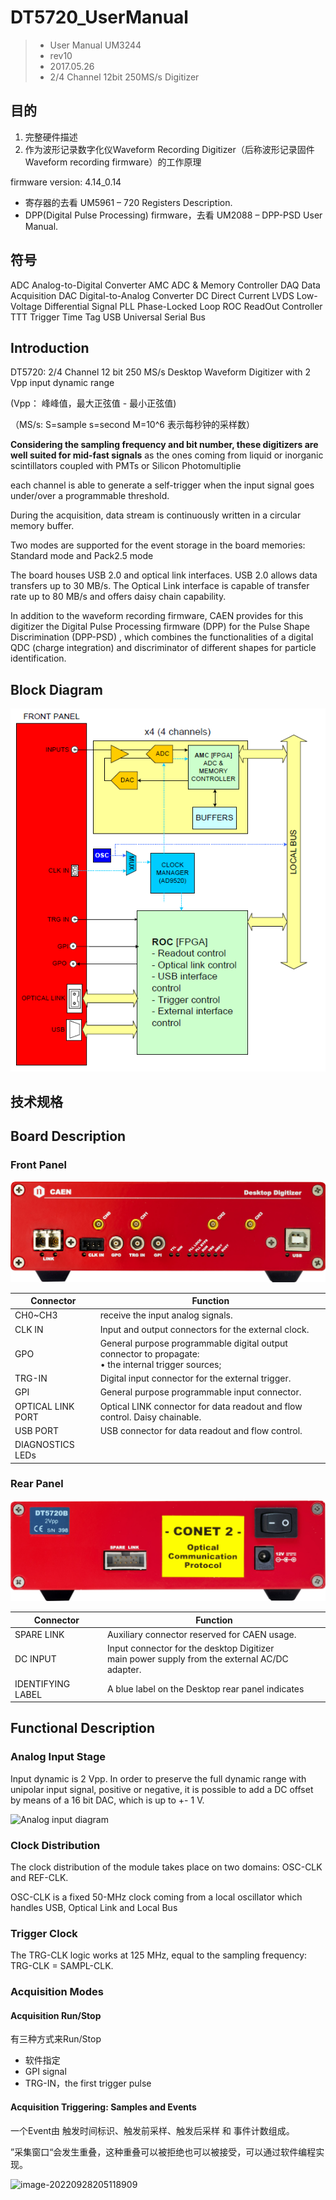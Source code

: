 # DT5720_UserManual

>- User Manual UM3244
>- rev10
>- 2017.05.26 
>- 2/4 Channel 12bit 250MS/s Digitizer



## 目的

1. 完整硬件描述
2. 作为波形记录数字化仪Waveform Recording Digitizer（后称波形记录固件Waveform recording firmware）的工作原理

firmware version: 4.14_0.14

- 寄存器的去看 UM5961 – 720 Registers Description.
- DPP(Digital Pulse Processing) firmware，去看  UM2088 – DPP-PSD User Manual.



## 符号

ADC 	   Analog-to-Digital Converter
AMC 	  ADC & Memory Controller
DAQ 	  Data Acquisition
DAC 	   Digital-to-Analog Converter
DC 		 Direct Current
LVDS 	 Low-Voltage Differential Signal
PLL 		Phase-Locked Loop
ROC 	   ReadOut Controller
TTT 		Trigger Time Tag
USB 	   Universal Serial Bus



## Introduction

DT5720: 2/4 Channel 12 bit 250 MS/s Desktop Waveform Digitizer with 2 Vpp input dynamic range

(Vpp： 峰峰值，最大正弦值 - 最小正弦值)

（MS/s: S=sample s=second M=10^6 表示每秒钟的采样数）

**Considering the sampling frequency and bit number, these digitizers are well suited for mid-fast signals**  as the ones coming from liquid or inorganic scintillators coupled with PMTs or Silicon Photomultiplie

each channel is able to generate a self-trigger when the input signal goes under/over a programmable threshold.

During the acquisition, data stream is continuously written in a circular memory buffer.

Two modes are supported for the event storage in the board memories: Standard mode and Pack2.5 mode

The board houses USB 2.0 and optical link interfaces. USB 2.0 allows data transfers up to 30 MB/s.  The
Optical Link interface is capable of transfer rate up to 80 MB/s and offers daisy chain capability.

In addition to the waveform recording firmware, CAEN provides for this digitizer the Digital Pulse Processing firmware (DPP) for the Pulse Shape Discrimination (DPP-PSD) , which combines the functionalities of a digital QDC (charge integration) and discriminator of different shapes for particle identification.



## Block Diagram

![image-20220928104445956](./fig/blockdiagram.png)



## 技术规格





## Board Description

### Front Panel

![Font Panel View](./fig/frontPanel.jpg)

| Connector         | Function                                                     |
| ----------------- | ------------------------------------------------------------ |
| CH0~CH3           | receive the input analog signals.                            |
| CLK IN            | Input and output connectors for the external clock.          |
| GPO               | General purpose programmable digital output connector to propagate:<br/>• the internal trigger sources; |
| TRG-IN            | Digital input connector for the external trigger.            |
| GPI               | General purpose programmable input connector.                |
| OPTICAL LINK PORT | Optical LINK connector for data readout and flow control. Daisy chainable. |
| USB PORT          | USB connector for data readout and flow control.             |
| DIAGNOSTICS LEDs  |                                                              |

### Rear Panel

![Rear Panel View](./fig/rearPanel.jpg)

| Connector         | Function                                                     |
| ----------------- | ------------------------------------------------------------ |
| SPARE LINK        | Auxiliary connector reserved for CAEN usage.                 |
| DC INPUT          | Input connector for the desktop Digitizer<br/>main power supply from the external AC/DC adapter. |
| IDENTIFYING LABEL | A blue label on the Desktop rear panel indicates             |



## Functional Description

### Analog Input Stage

Input dynamic is 2 Vpp. In order to preserve the full dynamic range with unipolar input signal, positive
or negative, it is possible to add a DC offset by means of a 16 bit DAC, which is up to +- 1 V.

![Analog input diagram](C:\Users\49411\AppData\Roaming\Typora\typora-user-images\image-20220928161857634.png)

### Clock Distribution

The clock distribution of the module takes place on two domains: OSC-CLK and REF-CLK.

OSC-CLK is a fixed 50-MHz clock coming from a local oscillator which handles USB, Optical Link and Local
Bus



### Trigger Clock

The TRG-CLK logic works at 125 MHz, equal to the sampling frequency: TRG-CLK = SAMPL-CLK.



### Acquisition Modes



#### Acquisition Run/Stop

有三种方式来Run/Stop

- 软件指定
- GPI signal
- TRG-IN，the first trigger pulse



#### Acquisition Triggering: Samples and Events

一个Event由 触发时间标识、触发前采样、触发后采样 和 事件计数组成。

”采集窗口“会发生重叠，这种重叠可以被拒绝也可以被接受，可以通过软件编程实现。

![image-20220928205118909](C:\Users\49411\AppData\Roaming\Typora\typora-user-images\image-20220928205118909.png)